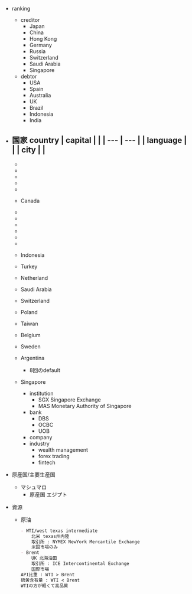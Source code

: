 - ranking
    - creditor
        - Japan
        - China
        - Hong Kong
        - Germany
        - Russia
        - Switzerland
        - Saudi Arabia
        - Singapore
    - debtor
        - USA
        - Spain
        - Australia
        - UK
        - Brazil
        - Indonesia
        - India
- 国家 country
    | capital  |  |
    | --- | --- |
    | language |  |
    | city |  |
    - 
    
    - 
    - 
    
    - 
    - 
    - 
    - Canada
    - 
    - 
    - 
    - 
    - 
    - 
    - Indonesia
    - Turkey
    - Netherland
    - Saudi Arabia
    - Switzerland
    - Poland
    - Taiwan
    - Belgium
    - Sweden
    - Argentina
        - 8回のdefault
    - Singapore
        - institution
            - SGX Singapore Exchange
            - MAS Monetary Authority of Singapore
        - bank
            - DBS
            - OCBC
            - UOB
        - company
        - industry
            - wealth management
            - forex trading
            - fintech
- 原産国/主要生産国
    - マシュマロ
        - 原産国
            エジプト
- 資源
    - 原油
        ```markdown
        - WTI/west texas intermediate 
            北米 texas州内陸
            取引所 : NYMEX NewYork Mercantile Exchange
            米国市場のみ
        - Brent
            UK 北海油田
            取引所 : ICE Intercontinental Exchange
            国際市場
        API比重 : WTI > Brent
        硫黄含有量 : WTI < Brent
        WTIの方が軽くて高品質
        ```